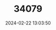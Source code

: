 ---
title: "34079"
category: "Cupressus duclouxiana"
draft: false
date: 2024-02-22 13:03:50
languages:
  English: ["Chinese Cypress", "Yunnan Cypress"]
  Chinese: ["Gan Xiang Bai", "干香柏"]
---